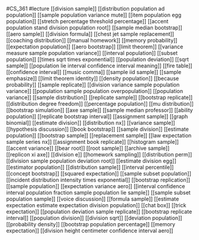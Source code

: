 #CS_361
#lecture
[[division sample]]
[[distribution population ad population]]
[[sample population variance mute]]
[[item population egg population]]
[[stretch percentage threshold percentage]]
[[accent population stand division population root]]
[[sample median bootstrap]]
[[aero sample]]
[[division formula]]
[[chest jet sample replacement]]
[[coaching distribution]]
[[manual homework]]
[[memory probability]]
[[expectation population]]
[[aero bootstrap]]
[[limit theorem]]
[[variance measure sample population variance]]
[[interval population]]
[[subset population]]
[[times sqrt times exponential]]
[[population deviation]]
[[sqrt sample]]
[[population lie interval confidence interval meaning]]
[[fire table]]
[[confidence interval]]
[[music comma]]
[[sample iid sample]]
[[sample emphasize]]
[[limit theorem identity]]
[[density population]]
[[because probability]]
[[sample replicate]]
[[division variance sample population variance]]
[[population sample population overpopulation]]
[[population variance]]
[[sample distribution]]
[[replicate sample]]
[[bootstrap replicate]]
[[distribution degree freedom]]
[[percentage population]]
[[mu distribution]]
[[bootstrap simulation]]
[[axe sample]]
[[sample median professor]]
[[ability population]]
[[replicate bootstrap interval]]
[[assignment sample]]
[[graph binomial]]
[[estimate division]]
[[distribution nx]]
[[variance sample]]
[[hypothesis discussion]]
[[book bootstrap]]
[[sample division]]
[[estimate population]]
[[bootstrap sample]]
[[replacement sample]]
[[law expectation sample series nx]]
[[assignment book replicate]]
[[histogram sample]]
[[accent variance]]
[[bear root]]
[[root sample]]
[[archive sample]]
[[replicon xi axe]]
[[division e]]
[[homework sampling]]
[[distribution perm]]
[[division sample population deviation root]]
[[estimate division egg]]
[[estimator population]]
[[distribution sample]]
[[interval percentile]]
[[concept bootstrap]]
[[squared expectation]]
[[sample subset population]]
[[incident distribution intensity times exponential]]
[[bootstrap replication]]
[[sample population]]
[[expectation variance aero]]
[[interval confidence interval population fraction sample population lie sample]]
[[sample subset population sample]]
[[voice discussion]]
[[formula sample]]
[[estimate expectation estimate expectation division population]]
[[chat box]]
[[trick expectation]]
[[population deviation sample replicate]]
[[bootstrap replicate interval]]
[[population division]]
[[division sqrt]]
[[deviation population]]
[[probability density]]
[[bootstrap population percentage]]
[[memory expectation]]
[[division height centimeter confidence interval aero]]
